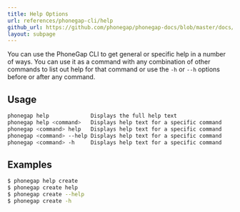 ```yaml
---
title: Help Options
url: references/phonegap-cli/help
github_url: https://github.com/phonegap/phonegap-docs/blob/master/docs/3-references/phonegap-cli/9-help.html.md
layout: subpage
---
```


You can use the PhoneGap CLI to get general or specific help in a number of ways. You can use it as a command with any combination of other commands to list out help for that command or use the `-h` or `--h` options before or after any command.

## Usage

```bash
phonegap help             Displays the full help text
phonegap help <command>   Displays help text for a specific command
phonegap <command> help   Displays help text for a specific command
phonegap <command> --help Displays help text for a specific command
phonegap <command> -h     Displays help text for a specific command
```

## Examples

```bash
$ phonegap help create
$ phonegap create help
$ phonegap create --help
$ phonegap create -h
```
